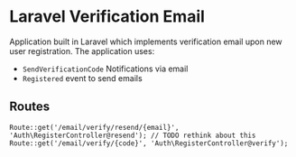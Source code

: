 # Laravel Verification Email

Application built in Laravel which implements verification email upon new user registration. The application uses:

 - `SendVerificationCode` Notifications via email
 - `Registered` event to send emails
 
 
## Routes
```
Route::get('/email/verify/resend/{email}', 'Auth\RegisterController@resend'); // TODO rethink about this
Route::get('/email/verify/{code}', 'Auth\RegisterController@verify');
```
